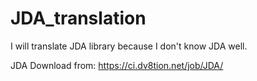 # JDA_translation
I will translate JDA library because I don't know JDA well.

JDA Download from: https://ci.dv8tion.net/job/JDA/
